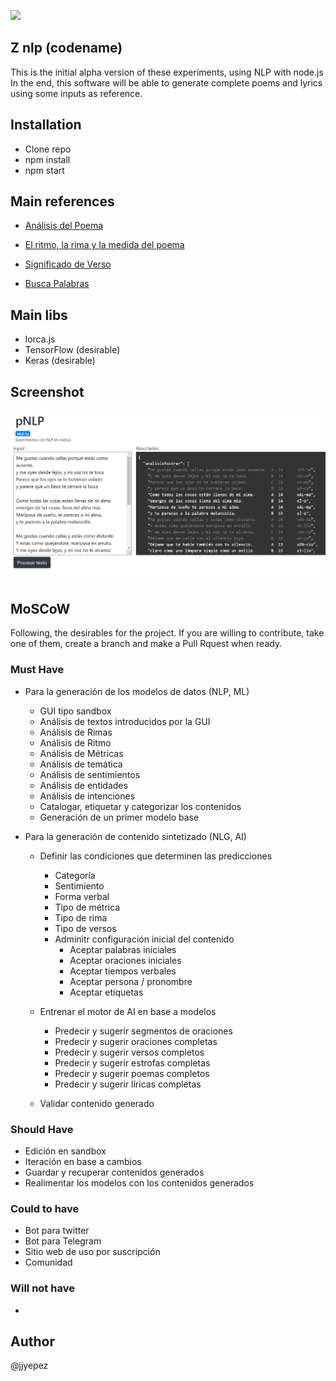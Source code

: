 ![](https://img.shields.io/badge/Version-0.0.1a-red)
## Z nlp (codename)
This is the initial alpha version of these experiments, using NLP with node.js
In the end, this software will be able to generate complete poems and lyrics using some inputs as reference.

## Installation
- Clone repo
- npm install
- npm start

## Main references
- [Análisis del Poema](https://www.portaleducativo.net/octavo-basico/191/Analisis-del-poema)
- [El ritmo, la rima y la medida del poema](https://www.versoscompartidos.com/threads/el-ritmo-la-rima-y-la-medida-del-poema.8634)
- [Significado de Verso](https://www.significados.com/verso/)

- [Busca Palabras](https://buscapalabras.com.ar/)

## Main libs
- lorca.js
- TensorFlow (desirable)
- Keras (desirable)

## Screenshot
![](static/screenshot-01.jpg)

## MoSCoW
Following, the desirables for the project.
If you are willing to contribute, take one of them, create a branch and make a Pull Rquest when ready.

### Must Have

- Para la generación de los modelos de datos (NLP, ML)
   - GUI tipo sandbox
   - Análisis de textos introducidos por la GUI
   - Análisis de Rimas
   - Análisis de Ritmo
   - Análisis de Métricas
   - Análisis de temática
   - Análisis de sentimientos
   - Análisis de entidades
   - Análisis de intenciones
   - Catalogar, etiquetar y categorizar los contenidos
   - Generación de un primer modelo base

- Para la generación de contenido sintetizado (NLG, AI)

   - Definir las condiciones que determinen las predicciones
      - Categoría
      - Sentimiento
      - Forma verbal
      - Tipo de métrica
      - Tipo de rima
      - Tipo de versos
      - Adminitr configuración inicial del contenido
         - Aceptar palabras iniciales
         - Aceptar oraciones iniciales
         - Aceptar tiempos verbales
         - Aceptar persona / pronombre
         - Aceptar etiquetas

   - Entrenar el motor de AI en base a modelos
      - Predecir y sugerir segmentos de oraciones
      - Predecir y sugerir oraciones completas
      - Predecir y sugerir versos completos
      - Predecir y sugerir estrofas completas
      - Predecir y sugerir poemas completos
      - Predecir y sugerir líricas completas
   - Validar contenido generado

### Should Have
- Edición en sandbox
- Iteración en base a cambios
- Guardar y recuperar contenidos generados
- Realimentar los modelos con los contenidos generados

### Could to have
- Bot para twitter
- Bot para Telegram
- Sitio web de uso por suscripción
- Comunidad

### Will not have
- 

## Author
@jjyepez